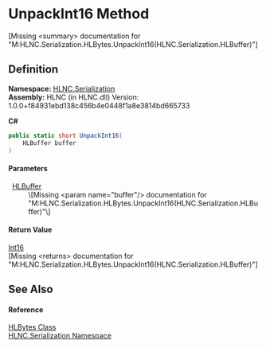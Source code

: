 # UnpackInt16 Method


\[Missing &lt;summary&gt; documentation for "M:HLNC.Serialization.HLBytes.UnpackInt16(HLNC.Serialization.HLBuffer)"\]



## Definition
**Namespace:** <a href="N_HLNC_Serialization">HLNC.Serialization</a>  
**Assembly:** HLNC (in HLNC.dll) Version: 1.0.0+f84931ebd138c456b4e0448f1a8e3814bd665733

**C#**
``` C#
public static short UnpackInt16(
	HLBuffer buffer
)
```



#### Parameters
<dl><dt>  <a href="T_HLNC_Serialization_HLBuffer">HLBuffer</a></dt><dd>\[Missing &lt;param name="buffer"/&gt; documentation for "M:HLNC.Serialization.HLBytes.UnpackInt16(HLNC.Serialization.HLBuffer)"\]</dd></dl>

#### Return Value
<a href="https://learn.microsoft.com/dotnet/api/system.int16" target="_blank" rel="noopener noreferrer">Int16</a>  
\[Missing &lt;returns&gt; documentation for "M:HLNC.Serialization.HLBytes.UnpackInt16(HLNC.Serialization.HLBuffer)"\]

## See Also


#### Reference
<a href="T_HLNC_Serialization_HLBytes">HLBytes Class</a>  
<a href="N_HLNC_Serialization">HLNC.Serialization Namespace</a>  

